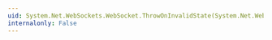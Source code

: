 ```yaml
---
uid: System.Net.WebSockets.WebSocket.ThrowOnInvalidState(System.Net.WebSockets.WebSocketState,System.Net.WebSockets.WebSocketState[])
internalonly: False
---
```

